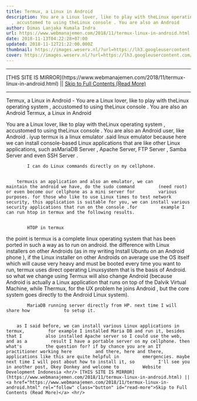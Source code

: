 ```yaml
---
title: Termux, a Linux in Android
description: You are a Linux lover, like to play with theLinux operating system
  , accustomed to using theLinux console . You are also an Android
author: Dimas Lanjaka Kumala Indra
url: https://www.webmanajemen.com/2018/11/termux-linux-in-android.html
date: 2018-11-13T04:22:28+07:00
updated: 2018-11-12T21:22:00.000Z
thumbnail: https://images.weserv.nl/?url=https://lh3.googleusercontent.com/p162-Lwo8Fxms5LAJ8IpICqtsT-3ziYMoy-WdSM66_jCQboVvfB8qU9c0KU3gzg_yqLE1iQAMyhVe8eRzi8=w1080-h1920-rw-no
cover: https://images.weserv.nl/?url=https://lh3.googleusercontent.com/p162-Lwo8Fxms5LAJ8IpICqtsT-3ziYMoy-WdSM66_jCQboVvfB8qU9c0KU3gzg_yqLE1iQAMyhVe8eRzi8=w1080-h1920-rw-no
---
```


<hr/> [THIS SITE IS MIRROR](https://www.webmanajemen.com/2018/11/termux-linux-in-android.html) || <a href="https://www.webmanajemen.com/2018/11/termux-linux-in-android.html" rel="follow" class="button" id="read-more">Skip to Full Contents (Read More)</a> <hr/> Termux, a Linux in Android - You are a Linux lover, like to play with theLinux operating system , accustomed to using theLinux console . You are also an Android Termux, a Linux in Android 
    
You are a Linux lover, like to play with theLinux operating system , accustomed to using theLinux console . You are also an Android user, like        Android . iyup termux is a linux emulator        .said linux emulator because here we can install console-based Linux applications that are like other Linux applications, such asMariaDB Server , Apache Server, FTP Server ,        Samba Server and even SSH Server .     
    
                                    
            I can do Linux commands directly on my cellphone.         
    
    
        termuxis an application and also an emulator, we can        maintain the android we have, do the sudo command         (need root) or even become our cellphone as a mini server for         various purposes. for those who like to use Linux times to test network security, this application is suitable for you, we can install various        security applications that run on the console .for         example I can run htop in termux and the following results.     
    
                                    
            HTOP in termux         
    
    
the point is termux is a complete linux        operating system that has been ported in such a way as to run         on android. the difference with Linux installers on other                     Androids                 (as in my writing                     Install Ubuntu on an Android phone                 ), if the Linux installer on other                     Androids                 on average use the OS itself which will cause very heavy and must be booted every time you want to run, termux uses direct        operating Linuxsystem that is the basis of         Android. so what we change using Termux will also change         Android (because Android is actually a Linux application that         runs on top of the Dalvik Virtual Machine, while Thermux, for         the UX problem he joins Android , but the core system goes         directly to the Android Linux system).     
    
                                   
            MariaDB running server directly from HP. next time I will share how             to setup it.         
    
    
        as I said before, we can install various Linux applications in termux,         for example I installed Maria DB and run it, besides that I         also installed Apache server so I could use the web, and as a         result I have a portable server on my cellphone. then what's         the question for? if by chance you are an IT practitioner working here         and there, here and there, applications like this are quite helpful in         emergencies. maybe next time I will post about how to install it, so         I'll see you in another post, Okey Donkey and welcome to         Website Development Indonesia <hr/> [THIS SITE IS MIRROR](https://www.webmanajemen.com/2018/11/termux-linux-in-android.html) || <a href="https://www.webmanajemen.com/2018/11/termux-linux-in-android.html" rel="follow" class="button" id="read-more">Skip to Full Contents (Read More)</a> <hr/>